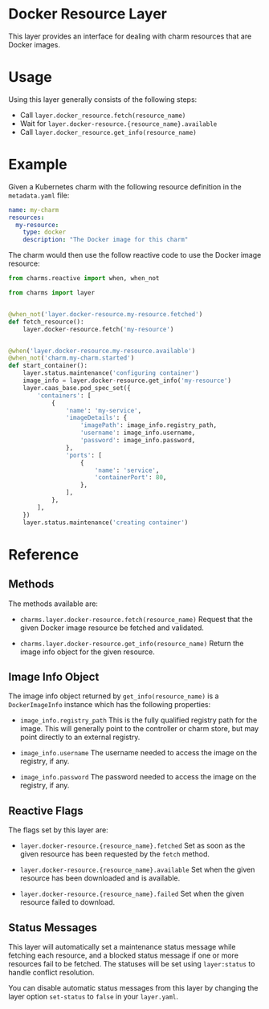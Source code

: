 Docker Resource Layer
=====================

This layer provides an interface for dealing with charm resources that are
Docker images.


Usage
=====

Using this layer generally consists of the following steps:

  * Call `layer.docker_resource.fetch(resource_name)`
  * Wait for `layer.docker-resource.{resource_name}.available`
  * Call `layer.docker_resource.get_info(resource_name)`


Example
=======

Given a Kubernetes charm with the following resource definition in the
`metadata.yaml` file:

```yaml
name: my-charm
resources:
  my-resource:
    type: docker
    description: "The Docker image for this charm"
```

The charm would then use the follow reactive code to use the Docker image
resource:

```python
from charms.reactive import when, when_not

from charms import layer


@when_not('layer.docker-resource.my-resource.fetched')
def fetch_resource():
    layer.docker-resource.fetch('my-resource')


@when('layer.docker-resource.my-resource.available')
@when_not('charm.my-charm.started')
def start_container():
    layer.status.maintenance('configuring container')
    image_info = layer.docker-resource.get_info('my-resource')
    layer.caas_base.pod_spec_set({
        'containers': [
            {
                'name': 'my-service',
                'imageDetails': {
                    'imagePath': image_info.registry_path,
                    'username': image_info.username,
                    'password': image_info.password,
                },
                'ports': [
                    {
                        'name': 'service',
                        'containerPort': 80,
                    },
                ],
            },
        ],
    })
    layer.status.maintenance('creating container')
```

Reference
=========

Methods
-------

The methods available are:

  * `charms.layer.docker-resource.fetch(resource_name)`
    Request that the given Docker image resource be fetched and validated.

  * `charms.layer.docker-resource.get_info(resource_name)`
    Return the image info object for the given resource.

Image Info Object
-----------------

The image info object returned by `get_info(resource_name)` is a `DockerImageInfo`
instance which has the following properties:

  * `image_info.registry_path`
    This is the fully qualified registry path for the image.  This will
    generally point to the controller or charm store, but may point directly
    to an external registry.

  * `image_info.username`
    The username needed to access the image on the registry, if any.

  * `image_info.password`
    The password needed to access the image on the registry, if any.

Reactive Flags
--------------

The flags set by this layer are:

  * `layer.docker-resource.{resource_name}.fetched`
    Set as soon as the given resource has been requested by the `fetch` method.

  * `layer.docker-resource.{resource_name}.available`
    Set when the given resource has been downloaded and is available.

  * `layer.docker-resource.{resource_name}.failed`
    Set when the given resource failed to download.

Status Messages
---------------

This layer will automatically set a maintenance status message while fetching
each resource, and a blocked status message if one or more resources fail to
be fetched.  The statuses will be set using `layer:status` to handle conflict
resolution.

You can disable automatic status messages from this layer by changing the layer
option `set-status` to `false` in your `layer.yaml`.
